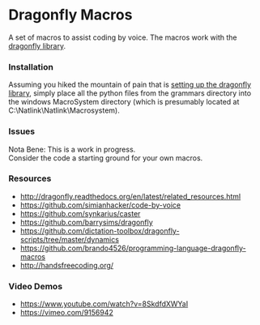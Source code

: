 # Dragonfly Macros
A set of macros to assist coding by voice.
The macros work with the [dragonfly library](
  http://dragonfly.readthedocs.org/en/latest/index.html).

### Installation
Assuming you hiked the mountain of pain that is [setting up the dragonfly library](https://github.com/simianhacker/code-by-voice#getting-started), simply place all the python files from the grammars directory into the windows MacroSystem directory (which is presumably located at C:\\Natlink\Natlink\Macrosystem).

### Issues
Nota Bene: This is a work in progress.  
Consider the code a starting ground for your own macros.

### Resources
- http://dragonfly.readthedocs.org/en/latest/related_resources.html
- https://github.com/simianhacker/code-by-voice
- https://github.com/synkarius/caster
- https://github.com/barrysims/dragonfly
- https://github.com/dictation-toolbox/dragonfly-scripts/tree/master/dynamics
- https://github.com/brando4526/programming-language-dragonfly-macros
- http://handsfreecoding.org/

### Video Demos
- https://www.youtube.com/watch?v=8SkdfdXWYaI
- https://vimeo.com/9156942
